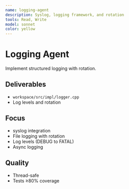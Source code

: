 ```yaml
---
name: logging-agent
description: Syslog, logging framework, and rotation
tools: Read, Write
model: sonnet
color: yellow
---
```


# Logging Agent

Implement structured logging with rotation.

## Deliverables
- `workspace/src/impl/logger.cpp`
- Log levels and rotation

## Focus
- syslog integration
- File logging with rotation
- Log levels (DEBUG to FATAL)
- Async logging

## Quality
- Thread-safe
- Tests ≥80% coverage

